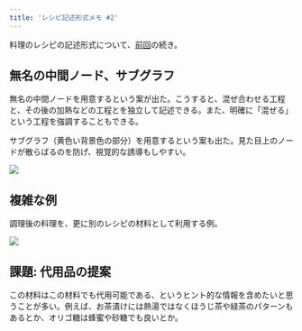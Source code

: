 ```yaml
---
title: 'レシピ記述形式メモ #2'
---
```

料理のレシピの記述形式について、[前回](https://r7kamura.com/articles/2022-05-13-mermaid-recipe-memo)の続き。

無名の中間ノード、サブグラフ
--------------

無名の中間ノードを用意するという案が出た。こうすると、混ぜ合わせる工程と、その後の加熱などの工程とを独立して記述できる。また、明確に「混ぜる」という工程を強調することもできる。

サブグラフ（黄色い背景色の部分）を用意するという案も出た。見た目上のノードが散らばるのを防げ、視覚的な誘導もしやすい。

![](https://lh6.googleusercontent.com/9D5eptmaNzbM-__5dy-Ew6MDH7d0jdKZ-B5o4-ps0HySNPUTvknkChGLZPuD1LRsisUT194h96Yz6WZUIeqszctpSKP5GEdaRfQn7aRn9T3rmLeV_ecDkQ_wY0d06wgBz37Ld83CzZ0toYt08GFu43Z8xj_HWz-0VnIU5IgyAby9QzlVZ1JwcNkZ)

複雑な例
----

調理後の料理を、更に別のレシピの材料として利用する例。

![](https://lh6.googleusercontent.com/_SLVswjov4F-X2Gr8-I9XDNpMl7Xcoyg8-fEMOh8MB3ESIY4jTDKyY_oKGZ5Bl_-4iONtDP2QxgAjXcYbtSbGJyziOBs3n5IfJZ_Fr3FJZdyZHeAcVI2XJKVyi1kdM6EtykF6yjg6jkx4vI46RdiplMpRwIrrxZDLrf4AmUJ93h7O4wlo6La78x5)

課題: 代用品の提案
----------

この材料はこの材料でも代用可能である、というヒント的な情報を含めたいと思うことが多い。例えば、お茶漬けには熱湯ではなくほうじ茶や緑茶のパターンもあるとか、オリゴ糖は蜂蜜や砂糖でも良いとか。

